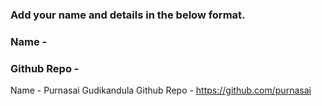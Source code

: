 ### Add your name and details in the below format.
### Name - 
### Github Repo - 

Name - Purnasai Gudikandula
Github Repo - https://github.com/purnasai

